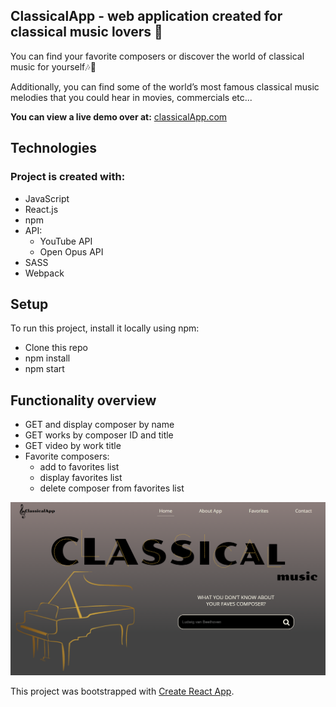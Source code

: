 ## **ClassicalApp** - web application created for classical music lovers 🎼

You can find your favorite composers or discover the world of classical music for yourself🎶🎵

Additionally, you can find some of the world’s most famous classical music melodies that you could hear in movies, commercials etc...

**You can view a live demo over at:** [classicalApp.com](https://ms-classical-app.herokuapp.com/#/)

## Technologies

### Project is created with:
* JavaScript
* React.js
* npm
* API: 
    - YouTube API
    - Open Opus API
* SASS
* Webpack

## Setup

To run this project, install it locally using npm:
- Clone this repo
- npm install
- npm start

## Functionality overview

* GET and display composer by name
* GET works by composer ID and title 
* GET video by work title
* Favorite composers: 
    - add to favorites list
    - display favorites list
    - delete composer from favorites list


![Main dashboard](/src/images/screen1.png?raw=true "Optional Title")

This project was bootstrapped with [Create React App](https://github.com/facebook/create-react-app).
